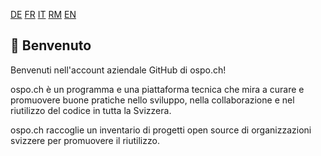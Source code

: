 [DE](./README.de.md) [FR](./README.fr.md) [IT](./README.it.md) [RM](./README.rm.md) [EN](./README.md)

## 👋 Benvenuto

Benvenuti nell'account aziendale GitHub di ospo.ch!

ospo.ch è un programma e una piattaforma tecnica che mira a curare e promuovere buone pratiche nello sviluppo, nella collaborazione e nel riutilizzo del codice in tutta la Svizzera.

ospo.ch raccoglie un inventario di progetti open source di organizzazioni svizzere per promuovere il riutilizzo.
